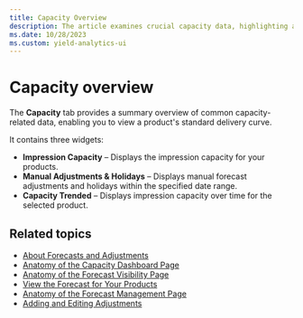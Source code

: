 ```yaml
---
title: Capacity Overview
description: The article examines crucial capacity data, highlighting a product's delivery curve. It covers Impression Capacity, Manual Adjustments & Holidays, and trended Capacity, offering insights into their influence on a product's overall delivery capacity.
ms.date: 10/28/2023
ms.custom: yield-analytics-ui
---
```


# Capacity overview

The **Capacity** tab provides a summary overview of common capacity-related data, enabling you to view a product's standard delivery curve.

It contains three widgets:

- **Impression Capacity** – Displays the impression capacity for your products.
- **Manual Adjustments & Holidays** – Displays manual forecast adjustments and holidays within the specified date range.
- **Capacity Trended** – Displays impression capacity over time for the selected product.

## Related topics

- [About Forecasts and Adjustments](about-forecasts-and-adjustments.md)  
- [Anatomy of the Capacity Dashboard Page](anatomy-of-the-capacity-dashboard-page.md)
- [Anatomy of the Forecast Visibility Page](forecast-visibility-page-anatomy.md)  
- [View the Forecast for Your Products](view-your-products-forecast.md)  
- [Anatomy of the Forecast Management Page](anatomy-of-the-forecast-management-page.md)  
- [Adding and Editing Adjustments](adding-and-editing-adjustments.md)

